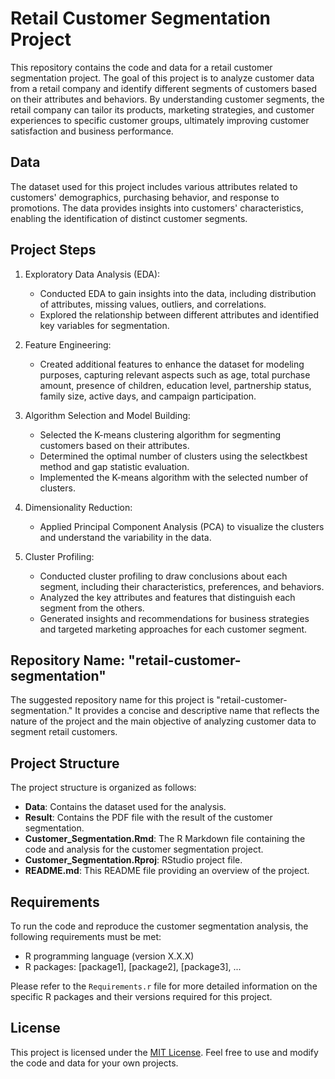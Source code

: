 # Retail Customer Segmentation Project

This repository contains the code and data for a retail customer segmentation project. The goal of this project is to analyze customer data from a retail company and identify different segments of customers based on their attributes and behaviors. By understanding customer segments, the retail company can tailor its products, marketing strategies, and customer experiences to specific customer groups, ultimately improving customer satisfaction and business performance.

## Data

The dataset used for this project includes various attributes related to customers' demographics, purchasing behavior, and response to promotions. The data provides insights into customers' characteristics, enabling the identification of distinct customer segments.

## Project Steps

1. Exploratory Data Analysis (EDA):
   - Conducted EDA to gain insights into the data, including distribution of attributes, missing values, outliers, and correlations.
   - Explored the relationship between different attributes and identified key variables for segmentation.

2. Feature Engineering:
   - Created additional features to enhance the dataset for modeling purposes, capturing relevant aspects such as age, total purchase amount, presence of children, education level, partnership status, family size, active days, and campaign participation.

3. Algorithm Selection and Model Building:
   - Selected the K-means clustering algorithm for segmenting customers based on their attributes.
   - Determined the optimal number of clusters using the selectkbest method and gap statistic evaluation.
   - Implemented the K-means algorithm with the selected number of clusters.

4. Dimensionality Reduction:
   - Applied Principal Component Analysis (PCA) to visualize the clusters and understand the variability in the data.

5. Cluster Profiling:
   - Conducted cluster profiling to draw conclusions about each segment, including their characteristics, preferences, and behaviors.
   - Analyzed the key attributes and features that distinguish each segment from the others.
   - Generated insights and recommendations for business strategies and targeted marketing approaches for each customer segment.

## Repository Name: "retail-customer-segmentation"

The suggested repository name for this project is "retail-customer-segmentation." It provides a concise and descriptive name that reflects the nature of the project and the main objective of analyzing customer data to segment retail customers.

## Project Structure

The project structure is organized as follows:

- **Data**: Contains the dataset used for the analysis.
- **Result**: Contains the PDF file with the result of the customer segmentation.
- **Customer_Segmentation.Rmd**: The R Markdown file containing the code and analysis for the customer segmentation project.
- **Customer_Segmentation.Rproj**: RStudio project file.
- **README.md**: This README file providing an overview of the project.

## Requirements

To run the code and reproduce the customer segmentation analysis, the following requirements must be met:

- R programming language (version X.X.X)
- R packages: [package1], [package2], [package3], ...

Please refer to the `Requirements.r` file for more detailed information on the specific R packages and their versions required for this project.

## License

This project is licensed under the [MIT License](LICENSE). Feel free to use and modify the code and data for your own projects.
